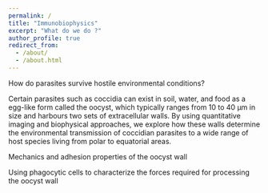 ```yaml
---
permalink: /
title: "Immunobiophysics"
excerpt: "What do we do ?"
author_profile: true
redirect_from: 
  - /about/
  - /about.html
---
```



How do parasites survive hostile environmental conditions? 

Certain parasites such as coccidia can exist in soil, water, and food as a egg-like form called the oocyst, which typically ranges from 10 to 40 µm in size and harbours two sets of extracellular walls. By using quantitative imaging and biophysical approaches, we explore how these walls determine the environmental transmission of coccidian parasites to a wide range of host species living from polar to equatorial areas.

Mechanics and adhesion properties of the oocyst wall

Using phagocytic cells to characterize the forces required for processing the oocyst wall
